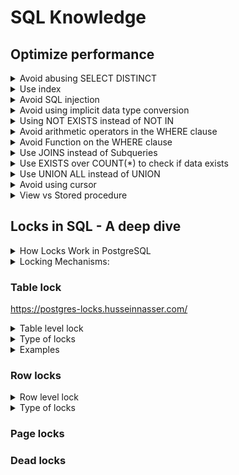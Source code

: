 # SQL Knowledge
## Optimize performance
<details>
  <summary>Avoid abusing SELECT DISTINCT</summary>
  <br/>
  
</details>

<details>
  <summary>Use index</summary>
  <br/>

+ Identify columns used frequently in WHERE, JOIN, and ORDER BY clauses, and create indexes can improve query performance.
+ Script used to identify missing indexes.
  
</details>

<details>
  <summary>Avoid SQL injection</summary>
  <br/>

+ Use parameterized queries to prevent SQL injection attacks.
  
</details>

<details>
  <summary>Avoid using implicit data type conversion</summary>
  <br/>

+ Use parameterized queries to prevent SQL injection attacks.
  
</details>

<details>
  <summary>Using NOT EXISTS instead of NOT IN</summary>
  <br/>
  
</details>

<details>
  <summary>Avoid arithmetic operators in the WHERE clause</summary>
  <br/>
  
</details>

<details>
  <summary>Avoid Function on the WHERE clause</summary>
  <br/>
  
</details>
<details>
  <summary>Use JOINS instead of Subqueries</summary>
  <br/>
  
</details>
<details>
  <summary>Use EXISTS over COUNT(*) to check if data exists</summary>
  <br/>
  
</details>
<details>
  <summary>Use UNION ALL instead of UNION</summary>
  <br/>
  
</details>
<details>
  <summary>Avoid using cursor</summary>
  <br/>
  
</details>
<details>
  <summary>View vs Stored procedure</summary>
  <br/>
  
</details>

## Locks in SQL - A deep dive
<details>
  <summary>How Locks Work in PostgreSQL</summary>
  <br/>

  Locks in PostgreSQL are mechanisms used to control concurrency and prevent data inconsistencies. They ensure that multiple transactions can access and modify data without interfering with each other.

  In PostgreSQL, locks are acquired automatically by the database system whenever a transaction accesses or modified.
  
</details>

<details>
  <summary>Locking Mechanisms:</summary>
  <br/>

  **Explicit Locking:** Manually acquiring and releasing locks using commands like `SELECT FOR UPDATE` and `SELECT FOR SHARE`.

  **Implicit Locking:** PostgreSQL automatically acquires and releases locks based on operations or queries performed.
  
</details>

### Table lock
https://postgres-locks.husseinnasser.com/
<details>
  <summary>Table level lock</summary>
  <br/>

  Table locks apply to entire tables and are used to prevent other transactions from accessing the table in conflicting ways.
  
</details>

<details>
  <summary>Type of locks</summary>
  <br/>

  + AccessShareLock
  + RowShareLock
  + RowExclusiveLock
  + ShareUpdateExclusiveLock
  + ShareLock
  + ShareRowExclusiveLock
  + ExclusiveLock
  + AccessExclusiveLock
  
</details>

<details>
  <summary>Examples</summary>
  <br/>

  
  
</details>

### Row locks
<details>
  <summary>Row level lock</summary>
  <br/>

  Row locks apply to individual rows within a table. They are used to prevent other transactions from modifying or deleting specific rows while they are being accessed.
  
</details>

<details>
  <summary>Type of locks</summary>
  <br/>

  + FOR KEY SHARE
  + FOR SHARE
  + FOR NO KEY UPDATE
  + FOR UPDATE
  
</details>

### Page locks



### Dead locks
